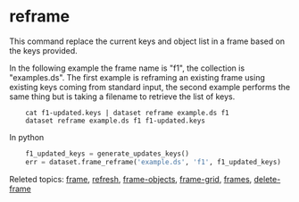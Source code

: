 reframe
=======

This command replace the current keys and object list in a frame based
on the keys provided.

In the following example the frame name is \"f1\", the collection is
\"examples.ds\". The first example is reframing an existing frame using
existing keys coming from standard input, the second example performs
the same thing but is taking a filename to retrieve the list of keys.

```shell
    cat f1-updated.keys | dataset reframe example.ds f1
    dataset reframe example.ds f1 f1-updated.keys
```

In python

```python
    f1_updated_keys = generate_updates_keys()
    err = dataset.frame_reframe('example.ds', 'f1', f1_updated_keys)
```

Releted topics: [frame](frame.html), [refresh](refresh.html),
[frame-objects](frame-objects.html), [frame-grid](frame-grid.html),
[frames](frames.html), [delete-frame](delete-frame.html)
